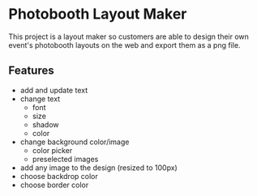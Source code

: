 # Photobooth Layout Maker

This project is a layout maker so customers are able to design their own event's photobooth layouts on the web and export them as a png file.

## Features

- add and update text
- change text
  - font
  - size
  - shadow
  - color
- change background color/image
  - color picker
  - preselected images
- add any image to the design (resized to 100px)
- choose backdrop color
- choose border color
